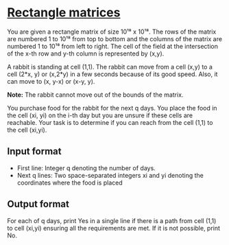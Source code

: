 # [Rectangle matrices][link]

You are given a rectangle matrix of size 10¹⁸ x 10¹⁸. The rows of the matrix are numbered 1 to 10¹⁸ from top to bottom and the columns of the matrix are numbered 1 to 10¹⁸ from left to right. The cell of the field at the intersection of the x-th row and y-th column is represented by (x,y).

A rabbit is standing at cell (1,1). The rabbit can move from a cell (x,y) to a cell (2\*x, y) or (x,2\*y) in a few seconds because of its good speed. Also, it can move to (x, y-x) or (x-y, y).

**Note:** The rabbit cannot move out of the bounds of the matrix.

You purchase food for the rabbit for the next q days. You place the food in the cell (xi, yi) on the i-th day but you are unsure if these cells are reachable. Your task is to determine if you can reach from the cell (1,1) to the cell (xi,yi).

## Input format

- First line: Integer q denoting the number of days.
- Next q lines: Two space-separated integers xi and yi denoting the coordinates where the food is placed

## Output format

For each of q days, print Yes in a single line if there is a path from cell (1,1) to cell (xi,yi) ensuring all the requirements are met. If it is not possible, print No.

[link]: https://www.hackerearth.com/practice/algorithms/string-algorithm/string-searching/practice-problems/algorithm/jump-and-achieve-1-4588741c/
